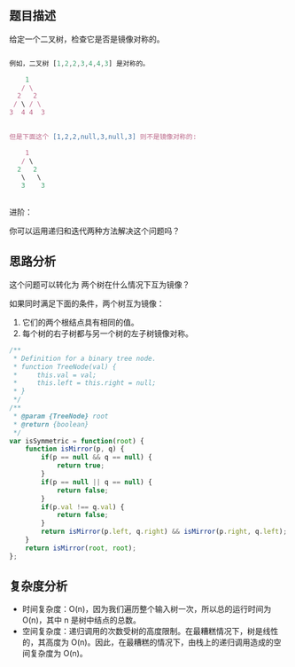 ## 题目描述

给定一个二叉树，检查它是否是镜像对称的。
```js

例如，二叉树 [1,2,2,3,4,4,3] 是对称的。

    1
   / \
  2   2
 / \ / \
3  4 4  3
 

但是下面这个 [1,2,2,null,3,null,3] 则不是镜像对称的:

    1
   / \
  2   2
   \   \
   3    3
 
```
进阶：

你可以运用递归和迭代两种方法解决这个问题吗？

## 思路分析

这个问题可以转化为 两个树在什么情况下互为镜像？

如果同时满足下面的条件，两个树互为镜像：
1. 它们的两个根结点具有相同的值。
2. 每个树的右子树都与另一个树的左子树镜像对称。

```js
/**
 * Definition for a binary tree node.
 * function TreeNode(val) {
 *     this.val = val;
 *     this.left = this.right = null;
 * }
 */
/**
 * @param {TreeNode} root
 * @return {boolean}
 */
var isSymmetric = function(root) {
    function isMirror(p, q) {
        if(p == null && q == null) {
            return true;
        }
        if(p == null || q == null) {
            return false;
        }
        if(p.val !== q.val) {
            return false;
        }
        return isMirror(p.left, q.right) && isMirror(p.right, q.left);
    }
    return isMirror(root, root);
};
```

## 复杂度分析
- 时间复杂度：O(n)，因为我们遍历整个输入树一次，所以总的运行时间为 O(n)，其中 n 是树中结点的总数。
- 空间复杂度：递归调用的次数受树的高度限制。在最糟糕情况下，树是线性的，其高度为 O(n)。因此，在最糟糕的情况下，由栈上的递归调用造成的空间复杂度为 O(n)。